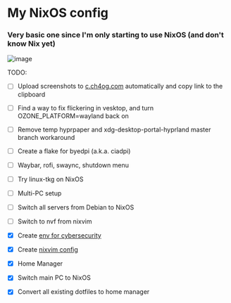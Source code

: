 # My NixOS config

### Very basic one since I'm only starting to use NixOS (and don't know Nix yet)

![image](https://github.com/user-attachments/assets/77b8d1d4-e68a-4c24-bdea-4798a17dfc4b)

TODO:

- [ ] Upload screenshots to [c.ch4og.com](https://c.ch4og.com) automatically and copy link to the clipboard
- [ ] Find a way to fix flickering in vesktop, and turn OZONE_PLATFORM=wayland back on
- [ ] Remove temp hyprpaper and xdg-desktop-portal-hyprland master branch workaround
- [ ] Create a flake for byedpi (a.k.a. ciadpi)
- [ ] Waybar, rofi, swaync, shutdown menu
- [ ] Try linux-tkg on NixOS
- [ ] Multi-PC setup
- [ ] Switch all servers from Debian to NixOS
- [ ] Switch to nvf from nixvim

- [x] Create [env for cybersecurity](https://github.com/ch4og/nixcybersec)
- [x] Create [nixvim config](https://github.com/ch4og/nixvim)
- [x] Home Manager
- [x] Switch main PC to NixOS
- [x] Convert all existing dotfiles to home manager
